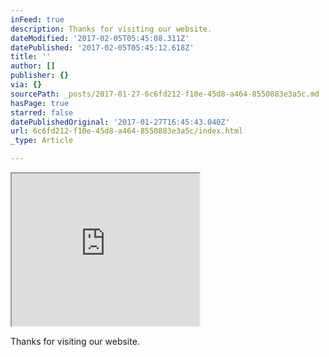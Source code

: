 ```yaml
---
inFeed: true
description: Thanks for visiting our website.
dateModified: '2017-02-05T05:45:08.311Z'
datePublished: '2017-02-05T05:45:12.618Z'
title: ''
author: []
publisher: {}
via: {}
sourcePath: _posts/2017-01-27-6c6fd212-f10e-45d8-a464-8550883e3a5c.md
hasPage: true
starred: false
datePublishedOriginal: '2017-01-27T16:45:43.040Z'
url: 6c6fd212-f10e-45d8-a464-8550883e3a5c/index.html
_type: Article

---
```

<iframe src="https://the-grid.github.io/ed-userhtml/?g=eJx9jjEOwjAMRWd6CuM9DQtLlYQTMHEAZIppKyVt5HigtydVBxbE5v_0pGeXoega2aPyWw3FaZg76HlWFgzNwVFwR2PgNinDlSsFY4KzFROMwi-Po2rurC3p3JZqpU1q-yXZoqSlpZIvG_dViCSyIijJwOrxrkvG4KY0AMW6vxGExyJPFo8nhCL9n8p-_ajY_U2bQ_MBg9BM6g" height="244" style=""></iframe>

Thanks for visiting our website.